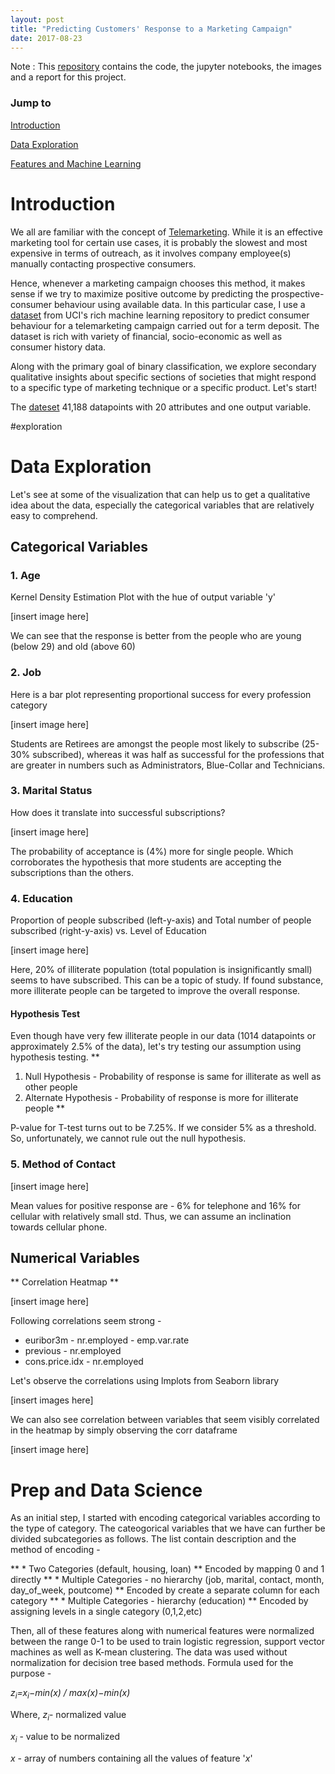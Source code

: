 ```yaml
---
layout: post
title: "Predicting Customers' Response to a Marketing Campaign"
date: 2017-08-23
---
```



Note : This [repository](https://github.com/nachiketmparanjape/Bank_UCI) contains the code, the jupyter notebooks, the images and a report for this project.

### Jump to

[Introduction](#introduction)

[Data Exploration](#data-exploration)

[Features and Machine Learning](#prep-and-data-science)


# Introduction
We all are familiar with the concept of [Telemarketing](https://en.wikipedia.org/wiki/Telemarketing). While it is an effective marketing tool for certain use cases, it is probably the slowest and most expensive in terms of outreach, as it involves company employee(s) manually contacting prospective consumers.

Hence, whenever a marketing campaign chooses this method, it makes sense if we try to maximize positive outcome by predicting the prospective-consumer behaviour using available data. In this particular case, I use a [dataset](http://archive.ics.uci.edu/ml/datasets/Bank+Marketing) from UCI's rich machine learning repository to predict consumer behaviour for a telemarketing campaign carried out for a term deposit. The dataset is rich with variety of financial, socio-economic as well as consumer history data.

Along with the primary goal of binary classification, we explore secondary qualitative insights about specific sections of societies that might respond to a specific type of marketing technique or a specific product. Let's start!

The [dateset](http://archive.ics.uci.edu/ml/datasets/Bank+Marketing) 41,188 datapoints with 20 attributes and one output variable.

#exploration
# Data Exploration

Let's see at some of the visualization that can help us to get a qualitative idea about the data, especially the categorical variables that are relatively easy to comprehend.

## Categorical Variables

### 1. Age
Kernel Density Estimation Plot with the hue of output variable 'y'

[insert image here]

We can see that the response is better from the people who are young (below 29) and old (above 60)

### 2. Job
Here is a bar plot representing proportional success for every profession category

[insert image here]

Students are Retirees are amongst the people most likely to subscribe (25-30% subscribed), whereas it was half as successful for the professions that are greater in numbers such as Administrators, Blue-Collar and Technicians.

### 3. Marital Status
How does it translate into successful subscriptions?

[insert image here]

The probability of acceptance is (4%) more for single people. Which corroborates the hypothesis that more students are accepting the subscriptions than the others.

### 4. Education
Proportion of people subscribed (left-y-axis) and Total number of people subscribed (right-y-axis) vs. Level of Education

[insert image here]

Here, 20% of illiterate population (total population is insignificantly small) seems to have subscribed. This can be a topic of study. If found substance, more illiterate people can be targeted to improve the overall response.

#### Hypothesis Test
Even though have very few illiterate people in our data (1014 datapoints or approximately 2.5% of the data), let's try testing our assumption using hypothesis testing.
**
1. Null Hypothesis - Probability of response is same for illiterate as well as other people
2. Alternate Hypothesis - Probability of response is more for illiterate people **

P-value for T-test turns out to be 7.25%. If we consider 5% as a threshold. So, unfortunately, we cannot rule out the null hypothesis.

### 5. Method of Contact

[insert image here]

Mean values for positive response are - 6% for telephone and 16% for cellular with relatively small std. Thus, we can assume an inclination towards cellular phone.

## Numerical Variables

** Correlation Heatmap **

[insert image here]

Following correlations seem strong -

* euribor3m - nr.employed - emp.var.rate
* previous - nr.employed
* cons.price.idx - nr.employed

Let's observe the correlations using lmplots from Seaborn library

[insert images here]

We can also see correlation between variables that seem visibly correlated in the heatmap by simply observing the corr dataframe

[insert image here]

# Prep and Data Science

As an initial step, I started with encoding categorical variables according to the type of category. The cateogorical variables that we have can further be divided subcategories as follows. The list contain description and the method of encoding -

** * Two Categories (default, housing, loan) **
Encoded by mapping 0 and 1 directly
** * Multiple Categories - no hierarchy (job, marital, contact, month, day_of_week, poutcome) **
Encoded by create a separate column for each category
** * Multiple Categories - hierarchy (education) **
Encoded by assigning levels in a single category (0,1,2,etc)

Then, all of these features along with numerical features were normalized between the range 0-1 to be used to train logistic regression, support vector machines as well as K-mean clustering. The data was used without normalization for decision tree based methods. Formula used for the purpose -

<span style="text-align: center;font-style: italic;"> z<sub>i</sub>=x<sub>i</sub>−min(x) / max(x)−min(x) </span>

Where,   *z<sub>i</sub>*- normalized value

*x<sub>i</sub>* - value to be normalized

*x* - array of numbers containing all the values of feature '*x*'







